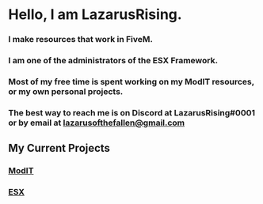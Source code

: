# Hello, I am LazarusRising.

### I make resources that work in FiveM.
### I am one of the administrators of the ESX Framework.
### Most of my free time is spent working on my ModIT resources, or my own personal projects.
### The best way to reach me is on Discord at LazarusRising#0001 or by email at lazarusofthefallen@gmail.com

## My Current Projects
### [ModIT](https://modit.store/collections/lazarus-products/)
### [ESX](https://github.com/esx-framework)
